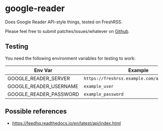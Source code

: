 # google-reader

Does Google Reader API-style things, tested on FreshRSS.

Please feel free to submit patches/issues/whatever on [Github](https://github.com/yaleman/google-reader-rs).

## Testing

You need the following environment variables for testing to work:

| Env Var                | Example                                       |
| ---                    |                   ---                         |
| GOOGLE_READER_SERVER   |`https://freshrss.example.com/api/greader.php` |
| GOOGLE_READER_USERNAME | `example_user`                                |
| GOOGLE_READER_PASSWORD | `example_password`                            |

## Possible references

- <https://feedhq.readthedocs.io/en/latest/api/index.html>
